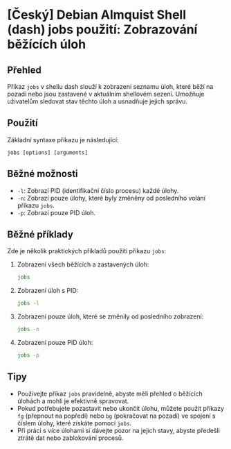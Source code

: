 # [Český] Debian Almquist Shell (dash) jobs použití: Zobrazování běžících úloh

## Přehled
Příkaz `jobs` v shellu dash slouží k zobrazení seznamu úloh, které běží na pozadí nebo jsou zastavené v aktuálním shellovém sezení. Umožňuje uživatelům sledovat stav těchto úloh a usnadňuje jejich správu.

## Použití
Základní syntaxe příkazu je následující:

```
jobs [options] [arguments]
```

## Běžné možnosti
- `-l`: Zobrazí PID (identifikační číslo procesu) každé úlohy.
- `-n`: Zobrazí pouze úlohy, které byly změněny od posledního volání příkazu `jobs`.
- `-p`: Zobrazí pouze PID úloh.

## Běžné příklady
Zde je několik praktických příkladů použití příkazu `jobs`:

1. Zobrazení všech běžících a zastavených úloh:
   ```sh
   jobs
   ```

2. Zobrazení úloh s PID:
   ```sh
   jobs -l
   ```

3. Zobrazení pouze úloh, které se změnily od posledního zobrazení:
   ```sh
   jobs -n
   ```

4. Zobrazení pouze PID úloh:
   ```sh
   jobs -p
   ```

## Tipy
- Používejte příkaz `jobs` pravidelně, abyste měli přehled o běžících úlohách a mohli je efektivně spravovat.
- Pokud potřebujete pozastavit nebo ukončit úlohu, můžete použít příkazy `fg` (přepnout na popředí) nebo `bg` (pokračovat na pozadí) ve spojení s číslem úlohy, které získáte pomocí `jobs`.
- Při práci s více úlohami si dávejte pozor na jejich stavy, abyste předešli ztrátě dat nebo zablokování procesů.